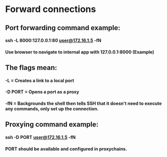 # Forward connections

## Port forwarding command example:

#### ssh -L 8000:127.0.0.1:80 user@172.16.1.5 -fN

#### Use browser to navigate to internal app with 127.0.0.1:8000 (Example)

## The flags mean:

#### -L = Creates a link to a local port

#### -D PORT = Opens a port as a proxy

#### -fN = Backgrounds the shell then tells SSH that it doesn't need to execute any commands, only set up the connection.

## Proxying command example:

#### ssh -D PORT user@172.16.1.5 -fN

#### PORT should be available and configured in proxychains.
